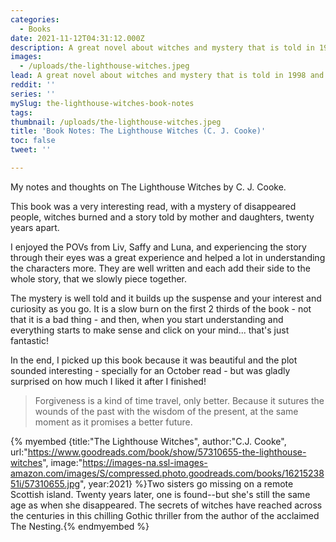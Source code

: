 ```yaml
---
categories:
  - Books
date: 2021-11-12T04:31:12.000Z
description: A great novel about witches and mystery that is told in 1998 and 2021.
images:
  - /uploads/the-lighthouse-witches.jpeg
lead: A great novel about witches and mystery that is told in 1998 and 2021.
reddit: ''
series: ''
mySlug: the-lighthouse-witches-book-notes
tags:
thumbnail: /uploads/the-lighthouse-witches.jpeg
title: 'Book Notes: The Lighthouse Witches (C. J. Cooke)'
toc: false
tweet: ''

---
```


My notes and thoughts on The Lighthouse Witches by C. J. Cooke.

<!--more-->

This book was a very interesting read, with a mystery of disappeared people, witches burned and a story told by mother and daughters, twenty years apart.

I enjoyed the POVs from Liv, Saffy and Luna, and experiencing the story through their eyes was a great experience and helped a lot in understanding the characters more. They are well written and each add their side to the whole story, that we slowly piece together.

The mystery is well told and it builds up the suspense and your interest and curiosity as you go. It is a slow burn on the first 2 thirds of the book - not that it is a bad thing - and then, when you start understanding and everything starts to make sense and click on your mind... that's just fantastic!

In the end, I picked up this book because it was beautiful and the plot sounded interesting - specially for an October read - but was gladly surprised on how much I liked it after I finished!

> Forgiveness is a kind of time travel, only better. Because it sutures the wounds of the past with the wisdom of the present, at the same moment as it promises a better future.

{% myembed {title:"The Lighthouse Witches", author:"C.J.  Cooke", url:"https://www.goodreads.com/book/show/57310655-the-lighthouse-witches", image:"https://images-na.ssl-images-amazon.com/images/S/compressed.photo.goodreads.com/books/1621523851i/57310655.jpg", year:2021} %}Two sisters go missing on a remote Scottish island. Twenty years later, one is found--but she's still the same age as when she disappeared. The secrets of witches have reached across the centuries in this chilling Gothic thriller from the author of the acclaimed The Nesting.{% endmyembed %}
